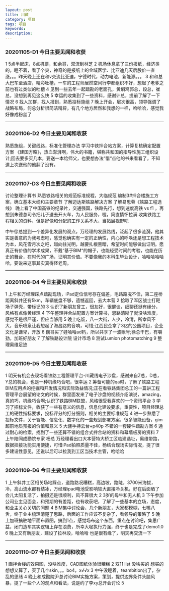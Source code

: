 ```yaml
---
layout: post
title: 川藏
category: 项目
tags: 项目
keywords: 
description: 
---
```


### 20201105-D1 今日主要见闻和收获
1 5点半起床，8点机票，和余哥，双流到林芝
2 机场休息拿了三份报纸，经济类的，睡不着，看了个爽，神奇的是报纸上的金域医学、比亚迪几天后股价一直涨。。。昨天晚上还在和v交流比亚迪，宁德时代，动力电池，新能源。。。
3 和和总大巴车至酒店，精彩吐槽，一车的工程师居然空间行李都组织不好，想起了老爹之前也有过类似的吐槽
4 见到一些去年一起踏勘的老面孔，黄焖鸡郭总，段总，崔总，没想到再见这么快
5 幸运的收集到了一些资料，感谢计总，提前了解了一下情况
6 找人加群，找人报到，熟悉投标施组
7 晚上开会，层次很高，领导强调了战略布局，何总分析很简洁精辟，有几个地方居然和我想的一样，哈哈哈，感觉我好像成粉丝了

---

### 20201106-D2 今日主要见闻和收获

熟悉施组，关键线路，标准化管理办法
学习中铁拌合站方案，计算复核确定配置方案
《建国方略》，热血澎湃啊，伟大的书籍，堪称共和国的指导性施工组织设计;回去要多买几本，要送一本给师父，也要想办法“借“点他的书来看看了，不知道上次送他的他翻了没有。

---

### 20201107-D3 今日主要见闻和收获

讨论整理计算书
熟悉铁路相关的规范标准规程，大临规范
编制3#拌合楼施工方案，确立基本大纲和主要章节
了解迈达斯铁路解决方案
了解易思蓉《铁路工程选线》
晚上看了中国高铁的纪录片，交通强国，铁路先行，想到速度高铁 vs f1 ，再想到朱德总司令把儿子送去开火车，为人民服务，喔，简直情怀拉满
收集铁路工程相关的资料，但是好像和分配的工作关系不大，当拓展视野吧

中午徐总提到一个差异化发展的观点，万经理的发展路线，泛起了很多涟漪，他其实是善意的为我考虑吧，感觉也确实有一定的正确性，内心的呼唤还是想工程技术为本，风花雪月次之吧，越向往光明，越要扎根黑暗，希望时间能够做出证明。愿真正有价值的学术成果，不戴“基于BIM“的帽子，也能经受时间的考验，也能在历史的舞台，在时代的广场，证明其价值。不要像我的本科生毕业设计，哈哈哈哈哈哈，要说来这事其实真得怪老周。

---

### 20201108-D4 今日主要见闻和收获

1 上午和万经理踩点踏勘现场，iPad定位信号存在偏差，毛路路况不佳，第二座桥距离斜井还有5km，车辆底盘不够，遗憾返回，去大本营
2 拾取了军区战士打靶场子弹壳，带标记的
3 认识了新朋友曾工，很友好，很健谈，细聊还挺有缘分，风格有点像黄经理
4 下午整理拌合站配置方案计算书，思路清晰了就没啥难度，感觉不是很严谨，但应当够用
5 晚上吃饭，八一大街，人少，冷清，所幸风不大，音乐喷泉让我想起了海昌路的音响，可惜;江西民企拿了3亿的公园项目，企业文化是谦卑，开放
6 巍哥买了娃哈哈ad钙，所以共享了一波账号;徐总干巴，有嚼劲，加班好朋友
7 了解铁路设计院 设计市场
8 测试Lumion photomatching
9 整理奥维足迹

---

### 20201109-D5 今日主要见闻和收获

1 明天有机会去现场看铁路工程管理平台-川藏线电子沙盘，感谢来自Z总，D总，Y总的机会，也是一种机缘巧合吧，很幸运
2 筹备可能的qa时，了解了铁路工程BIM应用点的挖掘和开发情况和实际效益情况;正在看铁路集团总工的一篇讲工程管理平台展望的论文的时候，群里面发来了电子沙盘的视频介绍演说，amazing，真的巧，机缘巧合啊;认识了铁路BIM联盟，风格很受我喜欢的一个资讯平台
3 学习了招标文件，收获了一些有意义的信息，信息化建设要求，重要性，项目经理总工的硬性指标要求，投标评分的打分细则，相关的主要标准规范
4 进一步熟悉了投标文件，关于智能、信息化、数字化的一些规划部署方案，很多智能设备，gim超前地质预报的价值和意义
5 大疆手持云台+p40p 不错的一套硬件踏勘方案
6 通过耐心的检索，找到了一些还算不错的组合式拌合站的资料和幕墙板房的资料
7 上午陪同成勘院专家 杨总 万经理看出口大本营特大桥工区临建选址，奥维带路，数据挂接功能实用便捷，可惜iPad拍照质量不佳，杨结合现场实际情况，提了很多建设性意见，还说以后可以拉我到工区当技术主管，哈哈哈

---

### 20201109-D6 今日主要见闻和收获

1 上午斜井工区相关场地踩点，道路路况糟糕，高边坡，路陡，3700米海拔，冷，高山流水都有结冰，万经理ipad电池受影响较大直接冷关机，好在后面晒了会儿太阳复活了，拍摄还是很顺利，风不算很大
2 3岁的母牛和无人机
3 下午参加公司业主见面会，和预期的有差距，也有收获吧，了解了一些基本的立场，态度，和业主关心关切的问题
4 BIM集中讨论会，几个新朋友，大家都模糊，七嘴八舌，终于业主梳理清楚了思路，后面的工作应该不复杂了，看领导的策略了
5 晚上加班搞驻地平面布置图，搞到1点，感觉场布这个东西，重点在讨论吧，集思广益，闭门造车其实逻辑上存在浪费，所幸大咖执行力强，终于也是完成了demo1.0
6 晚上又有新朋友，建设了拉林段，哈哈哈 也是很有缘了，明天再交流一下

---

### 20201110-D7 今日主要见闻和收获

1 画拌合楼的效果图，没啥难度，CAD图纸体验很糟糕
2 双11 list 没啥买的 想买的想想又算了，买了几个skin。。。bo4，x√√x
3 中午没睡着，teambition出了，杂乱的思绪
4 晚上和成勘院尹总讨论BIM实施方案，策划，提供边界条件头脑风暴，提了一些个人的观点和看法，说是约了李xy总开会讨论
5
